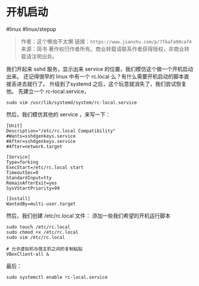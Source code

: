 # 开机启动

#linux #linux/stepup

> 作者：这个懒虫不太懒
> 链接：`https://www.jianshu.com/p/7fbafa98caf4`
> 来源：简书
> 著作权归作者所有。商业转载请联系作者获得授权，非商业转载请注明出处。

我们开起来 sshd 服务，显示出来 service 的位置，我们模仿这个做一个开机启动出来。
还记得很早的 linux 中有一个 rc.local 么？有什么需要开机启动的脚本直接丢进去就行了。
升级到了systemd 之后，这个玩意就消失了，我们尝试恢复他。
先建立一个 rc-local.service，

```shell
sudo vim /usr/lib/systemd/system/rc-local.service
```

然后，我们模仿其他的 service ，来写一下：

```rc-local.service
[Unit]
Description="/etc/rc.local Compatibility" 
#Wants=sshdgenkeys.service
#After=sshdgenkeys.service
#After=network.target

[Service]
Type=forking
ExecStart=/etc/rc.local start
TimeoutSec=0
StandardInput=tty
RemainAfterExit=yes
SysVStartPriority=99

[Install]
WantedBy=multi-user.target
```

然后，我们创建 /etc/rc.local 文件：
添加一些我们希望的开机运行脚本

```shell
sudo touch /etc/rc.local
sudo chmod +x /etc/rc.local
sudo vim /etc/rc.local 

# 允许虚拟机与宿主机之间的复制粘贴
VBoxClient-all & 

```

最后：

```shell
sudo systemctl enable rc-local.service
```
